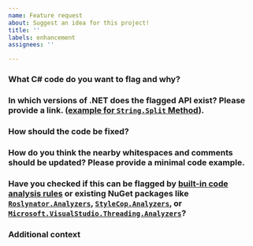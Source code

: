 ```yaml
---
name: Feature request
about: Suggest an idea for this project!
title: ''
labels: enhancement
assignees: ''

---
```


### What C# code do you want to flag and why?


### In which versions of .NET does the flagged API exist? Please provide a link. ([example for `String.Split` Method](https://learn.microsoft.com/en-us/dotnet/api/system.string.split)).


### How should the code be fixed?


### How do you think the nearby whitespaces and comments should be updated? Please provide a minimal code example.


### Have you checked if this can be flagged by [built-in code analysis rules](https://learn.microsoft.com/en-us/dotnet/fundamentals/code-analysis/categories) or existing NuGet packages like [`Roslynator.Analyzers`](https://github.com/dotnet/roslynator), [`StyleCop.Analyzers`](https://github.com/DotNetAnalyzers/StyleCopAnalyzers), or [`Microsoft.VisualStudio.Threading.Analyzers`](https://microsoft.github.io/vs-threading/analyzers/index.html)?


### Additional context
